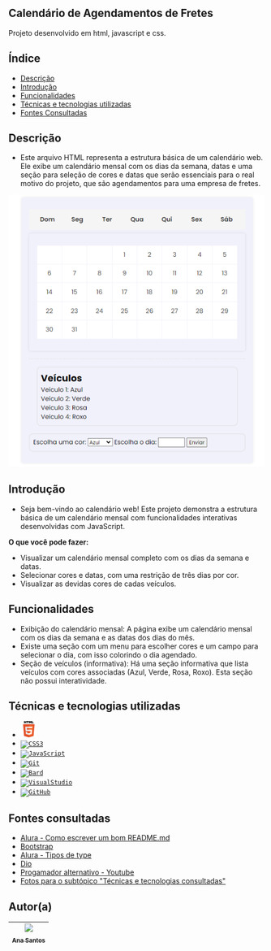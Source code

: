 ## Calendário de Agendamentos de Fretes
Projeto desenvolvido em html, javascript e css.
## Índice
* [Descrição](#descrição)
* [Introdução](#introdução)
* [Funcionalidades](#funcionalidades)
* [Técnicas e tecnologias utilizadas](#técnicas-e-tecnologias-utilizadas)
* [Fontes Consultadas](#fontes-consultadas)

## Descrição
* Este arquivo HTML representa a estrutura básica de um calendário web. Ele exibe um calendário mensal com os dias da semana, datas e uma seção para seleção de cores e datas que serão essenciais para o real motivo do projeto, que são agendamentos para uma empresa de fretes. 

![Calendario](img/calendario.png)

## Introdução
* Seja bem-vindo ao calendário web! Este projeto demonstra a estrutura básica de um calendário mensal com funcionalidades interativas desenvolvidas com JavaScript.

**O que você pode fazer:**

- Visualizar um calendário mensal completo com os dias da semana e datas.
- Selecionar cores e datas, com uma restrição de três dias por cor.
- Visualizar as devidas cores de cadas veículos. 

## Funcionalidades
- Exibição do calendário mensal: A página exibe um calendário mensal com os dias da semana e as datas dos dias do mês. 
- Existe uma seção com um menu para escolher cores e um campo para selecionar o dia, com isso colorindo o dia agendado.
- Seção de veículos (informativa): Há uma seção informativa que lista veículos com cores associadas (Azul, Verde, Rosa, Roxo). Esta seção não possui interatividade.

## Técnicas e tecnologias utilizadas
* [<code><img height="32" src="https://raw.githubusercontent.com/github/explore/80688e429a7d4ef2fca1e82350fe8e3517d3494d/topics/html/html.png" alt="HTML5"/></code>](https://developer.mozilla.org/pt-BR/docs/Web/HTML)
* [<code><img height="32" src="https://cdn.worldvectorlogo.com/logos/css-3.svg" alt="CSS3"/></code>](https://developer.mozilla.org/pt-BR/docs/Web/CSS)
* [<code><img height="32" src="https://tipscode.com.br/uploads/2020/01/javascript.png" alt="JavaScript"/></code>](https://developer.mozilla.org/pt-BR/docs/Web/JavaScript)
* [<code><img height="32" src="https://www.malwarebytes.com/wp-content/uploads/sites/2/2023/01/asset_upload_file97293_255583.jpg" alt="Git"/></code>](https://git-scm.com/)
* [<code><img height="32" src="https://blog.netscandigital.com/wp-content/uploads/2023/07/O-que-e-o-Google-Bard.png" alt="Bard"/></code>](https://bard.google.com/chat?hl=pt)
* [<code><img height="32" src="https://img.shields.io/badge/VSCode-0078D4?style=for-the-badge&logo=visual%20studio%20code&logoColor=white" alt="VisualStudio"/></code>](https://code.visualstudio.com/)
* [<code><img height="32" src="https://img.shields.io/badge/GitHub-100000?style=for-the-badge&logo=github&logoColor=white" alt="GitHub"/></code>](https://github.com/)


## Fontes consultadas 
* [Alura - Como escrever um bom README.md](https://www.alura.com.br/artigos/escrever-bom-readme)
* [Bootstrap](https://getbootstrap.com/docs/5.3/forms/checks-radios/#radios)
* [Alura - Tipos de type](https://cursos.alura.com.br/forum/topico-type-do-campo-telefone-104370)
* [Dio](https://www.dio.me/articles/tutorial-criando-um-readme-bonitao-para-o-seu-github)
* [Progamador alternativo - Youtube](https://youtu.be/HJ16WEmOWTw?si=UFvCAtBHbuCc08Hu)
* [Fotos para o subtópico "Técnicas e tecnologias consultadas"](https://github.com/alexandresanlim/Badges4-README.md-Profile)


## Autor(a)
|  [<img loading="lazy" src="https://avatars.githubusercontent.com/u/140712281?v=4" width=115><br><sub>Ana Santos</sub>](https://github.com/AnaLu1za) |  
| :---: |

